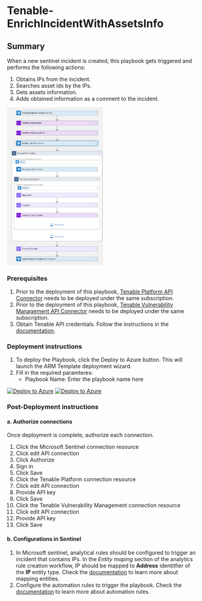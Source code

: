 # Tenable-EnrichIncidentWithAssetsInfo

## Summary

When a new sentinel incident is created, this playbook gets triggered and performs the following actions:

1. Obtains IPs from the incident.
2. Searches asset ids by the IPs.
3. Gets assets information.
4. Adds obtained information as a comment to the incident.

<img src="./playbook_screenshot.png" width="50%"/><br>

### Prerequisites

1. Prior to the deployment of this playbook, [Tenable Platform API Connector](../../TenablePlatformConnector/) needs to be deployed under the same subscription.
2. Prior to the deployment of this playbook, [Tenable Vulnerability Management API Connector](../../TenableVulnerabilityManagementConnector/) needs to be deployed under the same subscription.
3. Obtain Tenable API credentials. Follow the instructions in the [documentation](https://developer.tenable.com/docs/authorization).

### Deployment instructions

1. To deploy the Playbook, click the Deploy to Azure button. This will launch the ARM Template deployment wizard.
2. Fill in the required paramteres:
    * Playbook Name: Enter the playbook name here

[![Deploy to Azure](https://aka.ms/deploytoazurebutton)](https://portal.azure.com/#create/Microsoft.Template/uri/https%3A%2F%2Fraw.githubusercontent.com%2FAzure%2FAzure-Sentinel%2Fmaster%2FSolutions%2FTenableIO%2FPlaybooks%2FPlaybooks%2FTenable-EnrichIncidentWithAssetsInfo%2Fazuredeploy.json) [![Deploy to Azure](https://aka.ms/deploytoazuregovbutton)](https://portal.azure.us/#create/Microsoft.Template/uri/https%3A%2F%2Fraw.githubusercontent.com%2FAzure%2FAzure-Sentinel%2Fmaster%2FSolutions%2FTenableIO%2FPlaybooks%2FPlaybooks%2FTenable-EnrichIncidentWithAssetsInfo%2Fazuredeploy.json)

### Post-Deployment instructions

#### a. Authorize connections

Once deployment is complete, authorize each connection.

1. Click the Microsoft Sentinel connection resource
2. Click edit API connection
3. Click Authorize
4. Sign in
5. Click Save
6. Click the Tenable Platform connection resource
7. Click edit API connection
8. Provide API key
9. Click Save
10. Click the Tenable Vulnerability Management connection resource
11. Click edit API connection
12. Provide API key
13. Click Save

#### b. Configurations in Sentinel

1. In Microsoft sentinel, analytical rules should be configured to trigger an incident that contains IPs. In the *Entity maping* section of the analytics rule creation workflow, IP should be mapped to **Address** identitfier of the **IP** entity type. Check the [documentation](https://docs.microsoft.com/azure/sentinel/map-data-fields-to-entities) to learn more about mapping entities.
2. Configure the automation rules to trigger the playbook. Check the [documentation](https://docs.microsoft.com/azure/sentinel/tutorial-respond-threats-playbook) to learn more about automation rules.
